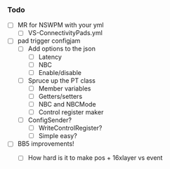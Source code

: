 ### Todo

- [ ] MR for NSWPM with your yml
  - [ ] VS-ConnectivityPads.yml
- [ ] pad trigger configjam
  - [ ] Add options to the json
    - [ ] Latency
    - [ ] NBC
    - [ ] Enable/disable
  - [ ] Spruce up the PT class
    - [ ] Member variables
    - [ ] Getters/setters
    - [ ] NBC and NBCMode
    - [ ] Control register maker
  - [ ] ConfigSender?
    - [ ] WriteControlRegister?
    - [ ] Simple easy?
- [ ] BB5 improvements!
  - [ ] How hard is it to make pos + 16xlayer vs event
  
